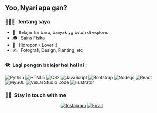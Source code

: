 <h2> Yoo, Nyari apa gan?</h2>

<h3> 👨🏻‍💻 &nbsp;Tentang saya </h3>

- 🤔 &nbsp; Belajar hal baru, banyak yg butuh di explore.
- 🎓 &nbsp; Sains Fisika
- 🌱 &nbsp; Hidroponik Lover :)
- ✍️ &nbsp; Fotografi, Design, Planting, etc

<h3> 🛠 &nbsp;Lagi pengen belajar hal hal ini :</h3>

  ![Python](https://img.shields.io/badge/-Python-333333?style=flat&logo=python)
  ![HTML5](https://img.shields.io/badge/-HTML5-333333?style=flat&logo=HTML5)
  ![CSS](https://img.shields.io/badge/-CSS-333333?style=flat&logo=CSS3&logoColor=1572B6)
  ![JavaScript](https://img.shields.io/badge/-JavaScript-333333?style=flat&logo=javascript)
  ![Bootstrap](https://img.shields.io/badge/-Bootstrap-333333?style=flat&logo=bootstrap&logoColor=563D7C)
  ![Node.js](https://img.shields.io/badge/-Node.js-333333?style=flat&logo=node.js)
  ![React](https://img.shields.io/badge/-React-333333?style=flat&logo=react)
  ![MySQL](https://img.shields.io/badge/-MySQL-333333?style=flat&logo=mysql)
  ![Visual Studio Code](https://img.shields.io/badge/-Visual%20Studio%20Code-333333?style=flat&logo=visual-studio-code&logoColor=007ACC)
  ![Illustrator](https://img.shields.io/badge/-Illustrator-333333?style=flat&logo=adobe-illustrator)

<h3> 🤝🏻 &nbsp;Stay in touch with me </h3>

<p align="center">
<a href="https://www.instagram.com/moeharif/"><img alt="Instagram" src="https://img.shields.io/badge/Instagram-moeharif-blue?style=flat-square&logo=instagram"></a>
<a href="mailto:moeh.arif.usman@gmail.com"><img alt="Email" src="https://img.shields.io/badge/Email-moeh.arif.usman@gmail.com-blue?style=flat-square&logo=gmail"></a>
</p>
